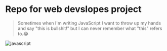 # Repo for web devslopes project
>Sometimes when I'm writing JavaScript I want to throw up my hands and say "this is bullshit!" 
>but I can never remember what "this" refers to.:joy:

![javascript](https://img.devrant.com/devrant/rant/r_682381_QiXKV.jpg)
